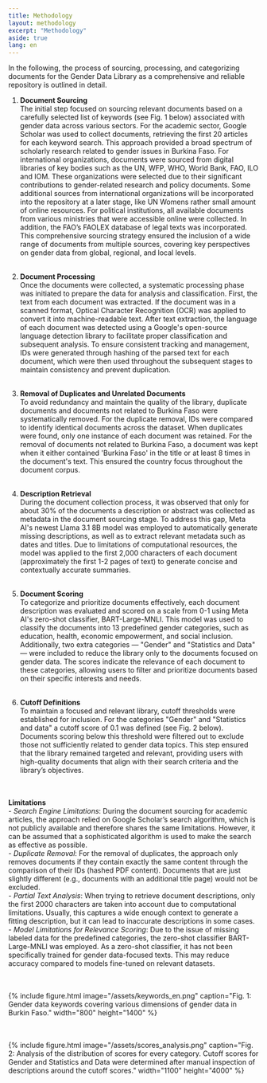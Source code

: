 ```yaml
---
title: Methodology
layout: methodology
excerpt: "Methodology"
aside: true
lang: en
---
```



In the following, the process of sourcing, processing, and categorizing documents for the Gender Data Library as a comprehensive and reliable repository is outlined in detail.

1. **Document Sourcing**
<br/>The initial step focused on sourcing relevant documents based on a carefully selected list of keywords (see Fig. 1 below) associated with gender data across various sectors. For the academic sector, Google Scholar was used to collect documents, retrieving the first 20 articles for each keyword search. This approach provided a broad spectrum of scholarly research related to gender issues in Burkina Faso. For international organizations, documents were sourced from digital libraries of key bodies such as the UN, WFP, WHO, World Bank, FAO, ILO and IOM. These organizations were selected due to their significant contributions to gender-related research and policy documents. Some additional sources from international organizations will be incorporated into the repository at a later stage, like UN Womens rather small amount of online resources. For political institutions, all available documents from various ministries that were accessible online were collected. In addition, the FAO’s FAOLEX database of legal texts was incorporated. This comprehensive sourcing strategy ensured the inclusion of a wide range of documents from multiple sources, covering key perspectives on gender data from global, regional, and local levels.
<br/><br/>

2. **Document Processing**
<br/>Once the documents were collected, a systematic processing phase was initiated to prepare the data for analysis and classification. First, the text from each document was extracted. If the document was in a scanned format, Optical Character Recognition (OCR) was applied to convert it into machine-readable text. After text extraction, the language of each document was detected using a Google's open-source language detection library to facilitate proper classification and subsequent analysis. To ensure consistent tracking and management, IDs were generated through hashing of the parsed text for each document, which were then used throughout the subsequent stages to maintain consistency and prevent duplication.
<br/><br/>

3. **Removal of Duplicates and Unrelated Documents**
<br/>To avoid redundancy and maintain the quality of the library, duplicate documents and documents not related to Burkina Faso were systematically removed. For the duplicate removal, IDs were compared to identify identical documents across the dataset. When duplicates were found, only one instance of each document was retained. For the removal of documents not related to Burkina Faso, a document was kept when it either contained 'Burkina Faso' in the title or at least 8 times in the document's text. This ensured the country focus throughout the document corpus.
<br/><br/>

4. **Description Retrieval**
<br/>During the document collection process, it was observed that only for about 30% of the documents a description or abstract was collected as metadata in the document sourcing stage. To address this gap, Meta AI's newest Llama 3.1 8B model was employed to automatically generate missing descriptions, as well as to extract relevant metadata such as dates and titles. Due to limitations of computational resources, the model was applied to the first 2,000 characters of each document (approximately the first 1-2 pages of text) to generate concise and contextually accurate summaries. 
<br/><br/>

5. **Document Scoring**
<br/>To categorize and prioritize documents effectively, each document description was evaluated and scored on a scale from 0-1 using Meta AI's zero-shot classifier, BART-Large-MNLI. This model was used to classify the documents into 13 predefined gender categories, such as education, health, economic empowerment, and social inclusion. Additionally, two extra categories — "Gender" and "Statistics and Data" — were included to reduce the library only to the documents focused on gender data. The scores indicate the relevance of each document to these categories, allowing users to filter and prioritize documents based on their specific interests and needs.
<br/><br/>

6. **Cutoff Definitions**
<br/>To maintain a focused and relevant library, cutoff thresholds were established for inclusion. For the categories "Gender" and "Statistics and data" a cutoff score of 0.1 was defined (see Fig. 2 below). Documents scoring below this threshold were filtered out to exclude those not sufficiently related to gender data topics. This step ensured that the library remained targeted and relevant, providing users with high-quality documents that align with their search criteria and the library’s objectives.
<br/><br/><br/>


**Limitations** <br/> - *Search Engine Limitations*: During the document sourcing for academic articles, the approach relied on Google Scholar’s search algorithm, which is not publicly available and therefore shares the same limitations. However, it can be assumed that a sophisticated algorithm is used to make the search as effective as possible.
<br/> - *Duplicate Removal*: For the removal of duplicates, the approach only removes documents if they contain exactly the same content through the comparison of their IDs (hashed PDF content). Documents that are just slightly different (e.g., documents with an additional title page) would not be excluded.
<br/>- *Partial Text Analysis*: When trying to retrieve document descriptions, only the first 2000 characters are taken into account due to computational limitations. Usually, this captures a wide enough context to generate a fitting description, but it can lead to inaccurate descriptions in some cases.
<br/>- *Model Limitations for Relevance Scoring*: Due to the issue of missing labeled data for the predefined categories, the zero-shot classifier BART-Large-MNLI was employed. As a zero-shot classifier, it has not been specifically trained for gender data-focused texts. This may reduce accuracy compared to models fine-tuned on relevant datasets.



<br/><br/>
{% include figure.html image="/assets/keywords_en.png" caption="Fig. 1: Gender data keywords covering various dimensions of gender data in Burkin Faso." width="800" height="1400" %}


<br>
<br>
{% include figure.html image="/assets/scores_analysis.png" caption="Fig. 2: Analysis of the distribution of scores for every category. Cutoff scores for Gender and Statistics and Data were determined after manual inspection of descriptions around the cutoff scores." width="1100" height="4000" %}

